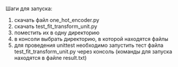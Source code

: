 Шаги для запуска:
1) скачать файл one_hot_encoder.py
2) скачать test_fit_transform_unit.py
3) поместить их в одну директорию
4) в консоли выбрать директорию, в которой находятся файлы
5) для проведения unittest необходимо запустить тест файла test_fit_transform_unit.py через консоль (команды для запуска находятся в файле result.txt)
